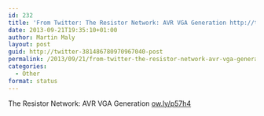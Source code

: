 ```yaml
---
id: 232
title: 'From Twitter: The Resistor Network: AVR VGA Generation http://t&#8230;.'
date: 2013-09-21T19:35:10+01:00
author: Martin Maly
layout: post
guid: http://twitter-381486780970967040-post
permalink: /2013/09/21/from-twitter-the-resistor-network-avr-vga-generation-httpt/
categories:
  - Other
format: status
---
```

The Resistor Network: AVR VGA Generation [ow.ly/p57h4](http://ow.ly/p57h4)